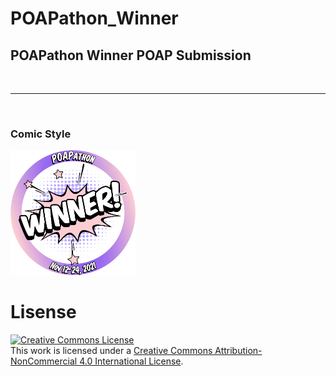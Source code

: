 # POAPathon_Winner
<H2>POAPathon Winner POAP Submission</H2>
<BR><HR><BR>
<H3>Comic Style</H3>
  
<img height="200" src="https://github.com/Boots86/POAPathon_Winner/blob/main/POAP_Winner.png">

  
  # Lisense 
  <a rel="license" href="http://creativecommons.org/licenses/by-nc/4.0/"><img alt="Creative Commons License" style="border-width:0" src="https://i.creativecommons.org/l/by-nc/4.0/80x15.png" /></a><br />This work is licensed under a <a rel="license" href="http://creativecommons.org/licenses/by-nc/4.0/">Creative Commons Attribution-NonCommercial 4.0 International License</a>.
